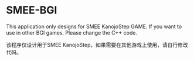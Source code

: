 # SMEE-BGI
This application only designs for SMEE KanojoStep GAME. If you want to use in other BGI games. Please change the C++ code.

该程序仅设计用于SMEE KanojoStep，如果需要在其他游戏上使用，请自行修改代码。
